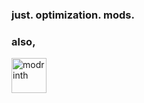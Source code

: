 ### just. optimization. mods.

### also,
<a href="https://modrinth.com/modpack/pure-fps"><img alt="modrinth" height="56" src="https://cdn.jsdelivr.net/npm/@intergrav/devins-badges@3/assets/cozy/available/modrinth_vector.svg"></a>
